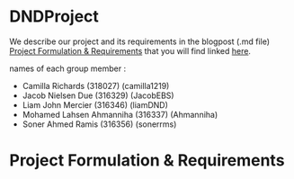 # DNDProject

We describe our project and its requirements in the blogpost (.md file) [Project Formulation & Requirements](https://github.com/camilla1219/DNDProject/blob/main/Project%20Formulation%20%26%20Requirements.md) that you will find linked [here](https://github.com/camilla1219/DNDProject/blob/main/Project%20Formulation%20%26%20Requirements.md).

names of each group member :
- Camilla Richards (318027) (camilla1219)
- Jacob Nielsen Due (316329) (JacobEBS)
- Liam John Mercier (316346) (liamDND)
- Mohamed Lahsen Ahmanniha (316337) (Ahmanniha)
- Soner Ahmed Ramis (316356) (sonerrms)


# Project Formulation & Requirements

